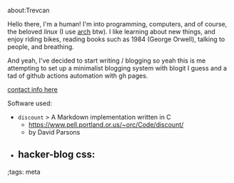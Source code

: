 about:Trevcan

Hello there, I'm a human! 
I'm into programming, computers, and of course,
the beloved *linux* (I use [arch](http://archlinux.org) btw).
I like learning about new things, and enjoy riding
bikes, reading books such as 1984 (George Orwell), talking to people,
and breathing.

And yeah, I've decided to start writing / blogging so yeah this is me
attempting to set up a minimalist blogging system with blogit I guess
and a tad of github actions automation with gh pages.

[contact info here](contact.html)

Software used:
- `discount` > A Markdown implementation written in C
  - https://www.pell.portland.or.us/~orc/Code/discount/
  - by David Parsons
- hacker-blog css: 
  - 

;tags: meta
